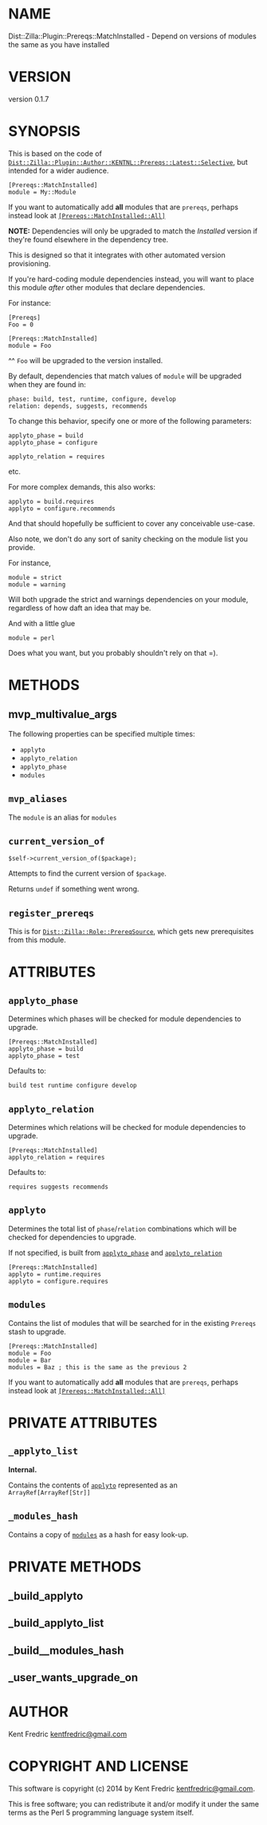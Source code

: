 # NAME

Dist::Zilla::Plugin::Prereqs::MatchInstalled - Depend on versions of modules the same as you have installed

# VERSION

version 0.1.7

# SYNOPSIS

This is based on the code of [`Dist::Zilla::Plugin::Author::KENTNL::Prereqs::Latest::Selective`](https://metacpan.org/pod/Dist::Zilla::Plugin::Author::KENTNL::Prereqs::Latest::Selective), but intended for a wider audience.

    [Prereqs::MatchInstalled]
    module = My::Module

If you want to automatically add **all** modules that are `prereqs`, perhaps instead look at [`[Prereqs::MatchInstalled::All]`](https://metacpan.org/pod/Dist::Zilla::Plugin::Prereqs::MatchInstalled::All)

**NOTE:** Dependencies will only be upgraded to match the _Installed_ version if they're found elsewhere in the dependency tree.

This is designed so that it integrates with other automated version provisioning.

If you're hard-coding module dependencies instead, you will want to place this module _after_ other modules that declare dependencies.

For instance:

    [Prereqs]
    Foo = 0

    [Prereqs::MatchInstalled]
    module = Foo

^^ `Foo` will be upgraded to the version installed.

By default, dependencies that match values of `module` will be upgraded when they are found in:

    phase: build, test, runtime, configure, develop
    relation: depends, suggests, recommends

To change this behavior, specify one or more of the following parameters:

    applyto_phase = build
    applyto_phase = configure

    applyto_relation = requires

etc.

For more complex demands, this also works:

    applyto = build.requires
    applyto = configure.recommends

And that should hopefully be sufficient to cover any conceivable use-case.

Also note, we don't do any sort of sanity checking on the module list you provide.

For instance,

    module = strict
    module = warning

Will both upgrade the strict and warnings dependencies on your module, regardless of how daft an idea that may be.

And with a little glue

    module = perl

Does what you want, but you probably shouldn't rely on that =).

# METHODS

## mvp\_multivalue\_args

The following properties can be specified multiple times:

- `applyto`
- `applyto_relation`
- `applyto_phase`
- `modules`

## `mvp_aliases`

The `module` is an alias for `modules`

## `current_version_of`

    $self->current_version_of($package);

Attempts to find the current version of `$package`.

Returns `undef` if something went wrong.

## `register_prereqs`

This is for [`Dist::Zilla::Role::PrereqSource`](https://metacpan.org/pod/Dist::Zilla::Role::PrereqSource), which gets new prerequisites
from this module.

# ATTRIBUTES

## `applyto_phase`

Determines which phases will be checked for module dependencies to upgrade.

    [Prereqs::MatchInstalled]
    applyto_phase = build
    applyto_phase = test

Defaults to:

    build test runtime configure develop

## `applyto_relation`

Determines which relations will be checked for module dependencies to upgrade.

    [Prereqs::MatchInstalled]
    applyto_relation = requires

Defaults to:

    requires suggests recommends

## `applyto`

Determines the total list of `phase`/`relation` combinations which will be checked for dependencies to upgrade.

If not specified, is built from [`applyto_phase`](#applyto_phase) and [`applyto_relation`](#applyto_relation)

    [Prereqs::MatchInstalled]
    applyto = runtime.requires
    applyto = configure.requires

## `modules`

Contains the list of modules that will be searched for in the existing `Prereqs` stash to upgrade.

    [Prereqs::MatchInstalled]
    module = Foo
    module = Bar
    modules = Baz ; this is the same as the previous 2

If you want to automatically add **all** modules that are `prereqs`, perhaps instead look at [`[Prereqs::MatchInstalled::All]`](https://metacpan.org/pod/Dist::Zilla::Plugin::Prereqs::MatchInstalled::All)

# PRIVATE ATTRIBUTES

## `_applyto_list`

**Internal.**

Contains the contents of [`applyto`](#applyto) represented as an `ArrayRef[ArrayRef[Str]]`

## `_modules_hash`

Contains a copy of [`modules`](#modules) as a hash for easy look-up.

# PRIVATE METHODS

## \_build\_applyto

## \_build\_applyto\_list

## \_build\_\_modules\_hash

## \_user\_wants\_upgrade\_on

# AUTHOR

Kent Fredric <kentfredric@gmail.com>

# COPYRIGHT AND LICENSE

This software is copyright (c) 2014 by Kent Fredric <kentfredric@gmail.com>.

This is free software; you can redistribute it and/or modify it under
the same terms as the Perl 5 programming language system itself.
